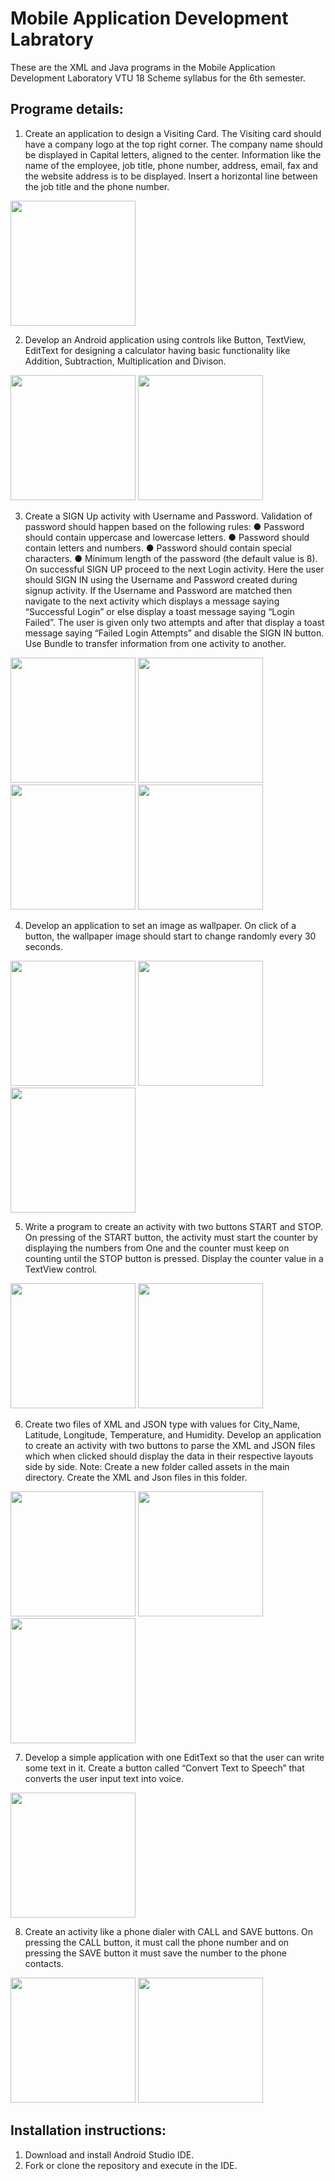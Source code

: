 # Mobile Application Development Labratory
These are the XML and Java programs in the Mobile Application Development Laboratory VTU 18 Scheme syllabus for the 6th semester. 

## Programe details:

1. Create an application to design a Visiting Card. The Visiting card should have a company 
logo at the top right corner. The company name should be displayed in Capital letters, 
aligned to the center. Information like the name of the employee, job title, phone number, 
address, email, fax and the website address is to be displayed. Insert a horizontal line 
between the job title and the phone number.
<img src="https://github.com/Adnayak12/6thsem_MAD_Lab/assets/70199944/4a8a44cd-de81-4f96-a3b0-dcc191e48fc7" width=200/>


2. Develop an Android application using controls like Button, TextView, EditText for 
designing a calculator having basic functionality like Addition, Subtraction, Multiplication 
and Divison.
<img src="https://github.com/Adnayak12/6thsem_MAD_Lab/assets/70199944/6193ade1-2c0d-483c-9d39-7b61fad77c4c" width=200/>
<img src="https://github.com/Adnayak12/6thsem_MAD_Lab/assets/70199944/9650b1bf-e05e-4a59-9220-e3ece45c242d" width=200/>


3. Create a SIGN Up activity with Username and Password. Validation of password should happen based on the following rules:
● Password should contain uppercase and lowercase letters.
● Password should contain letters and numbers.
● Password should contain special characters.
● Minimum length of the password (the default value is 8).
On successful SIGN UP proceed to the next Login activity. Here the user should SIGN IN using the Username and Password created during signup activity. If the Username and Password are matched then navigate to the next activity which displays a message saying “Successful Login” or else display a toast message saying “Login Failed”. The user is given only two attempts and after that display a toast message saying “Failed Login Attempts” and disable the SIGN IN button. Use Bundle to transfer information from one activity to another.
<img src="https://github.com/Adnayak12/6thsem_MAD_Lab/assets/70199944/f60034b1-71e3-4174-b02c-781c50589f57" width=200/>
<img src="https://github.com/Adnayak12/6thsem_MAD_Lab/assets/70199944/48280efc-a3d0-400f-97ad-5af90575358c" width=200/>
<img src="https://github.com/Adnayak12/6thsem_MAD_Lab/assets/70199944/29612c82-31da-40c6-9f11-9024a06c57fe" width=200/>
<img src="https://github.com/Adnayak12/6thsem_MAD_Lab/assets/70199944/4671d214-d03d-4f14-9d2b-b01cebadb020" width=200/>


4. Develop an application to set an image as wallpaper. On click of a button, the wallpaper image should start to change randomly every 30 seconds.
<img src="https://github.com/Adnayak12/6thsem_MAD_Lab/assets/70199944/0e253838-a544-4199-bc76-de7fe81a910a" width=200/>
<img src="https://github.com/Adnayak12/6thsem_MAD_Lab/assets/70199944/5cf9956a-b03c-4563-83fb-8f67ac3a3030" width=200/>
<img src="https://github.com/Adnayak12/6thsem_MAD_Lab/assets/70199944/6cbce650-e2fa-42d7-b1ab-07c80b0ce38d" width=200/>


5. Write a program to create an activity with two buttons START and STOP. On pressing of the START button, the activity must start the counter by displaying the numbers from One and the counter must keep on counting until the STOP button is pressed. Display the counter value in a TextView control.
<img src="https://github.com/Adnayak12/6thsem_MAD_Lab/assets/70199944/7dd9437a-9f86-458d-90b3-4cb434565aef" width=200/>
<img src="https://github.com/Adnayak12/6thsem_MAD_Lab/assets/70199944/370289d8-19df-4e35-8170-87a5b7aa0a14" width=200/>


6. Create two files of XML and JSON type with values for City_Name, Latitude, Longitude, Temperature, and Humidity. Develop an application to create an activity with two buttons to parse the XML and JSON files which when clicked should display the data in their respective layouts side by side. 
Note: Create a new folder called assets in the main directory. Create the XML and Json files in this folder.
<img src="https://github.com/Adnayak12/6thsem_MAD_Lab/assets/70199944/049235b8-90f2-4250-8746-4db04009dfcb" width=200/>
<img src="https://github.com/Adnayak12/6thsem_MAD_Lab/assets/70199944/cdf0f493-5f2f-4373-83f5-2658e2f05797" width=200/>
<img src="https://github.com/Adnayak12/6thsem_MAD_Lab/assets/70199944/0231925d-5ea2-4f45-ad25-04c2a35923c5" width=200/>


7. Develop a simple application with one EditText so that the user can write some text in it. Create a button called “Convert Text to Speech” that converts the user input text into voice.
<img src="https://github.com/Adnayak12/6thsem_MAD_Lab/assets/70199944/af1bff21-995e-4e6a-bbba-161d7905b561" width=200/>


8. Create an activity like a phone dialer with CALL and SAVE buttons. On pressing the CALL button, it must call the phone number and on pressing the SAVE button it must save the number to the phone contacts.
<img src="https://github.com/Adnayak12/6thsem_MAD_Lab/assets/70199944/07463b37-0289-4536-96ad-98febb39f953" width=200/>
<img src="https://github.com/Adnayak12/6thsem_MAD_Lab/assets/70199944/85863425-4edb-4895-9992-7c223474f576" width=200/>


## Installation instructions:
1. Download and install Android Studio IDE.
2. Fork or clone the repository and execute in the IDE.
